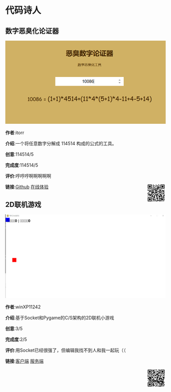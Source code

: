 # 代码诗人

## 数字恶臭化论证器

![1](./assets/code-1.png)

**作者**:itorr

**介绍**:一个将任意数字分解成 114514 构成的公式的工具。

**创意**:114514/5

**完成度**:114514/5

**评价**:哼哼哼啊啊啊啊啊

**链接**:[Github](https://github.com/itorr/homo) [在线体验](https://lab.magiconch.com/homo/)
<img src="./assets/code-1-qrc.png" width="60px" style="float:right">

## 2D联机游戏

![2](./assets/code-2.png)

**作者**:winXP11242

**介绍**:基于Socket和Pygame的C/S架构的2D联机小游戏

**创意**:3/5

**完成度**:2/5

**评价**:用Socket已经很强了，但编辑我找不到人和我一起玩（（

**链接**:[客户端](https://shequ.codemao.cn/community/1634916) [服务端](https://shequ.codemao.cn/community/1634914)

<img src="./assets/code-2-qrc.png" width="60px" style="float:right">
